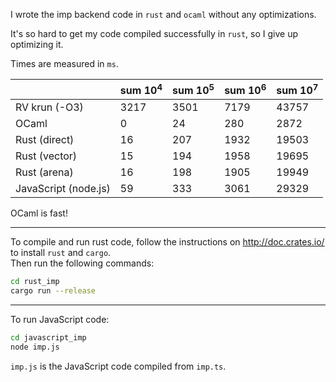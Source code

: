 I wrote the imp backend code in `rust` and `ocaml` without any optimizations.  

It's so hard to get my code compiled successfully in `rust`, so I give up optimizing it.  

Times are measured in `ms`.  

|   | sum $10^4$ | sum $10^5$ | sum $10^6$ | sum $10^7$ |
|---|---|---|---|---|
| RV krun (-O3)  | 3217   | 3501   | 7179  | 43757  |
| OCaml | 0 | 24 | 280 | 2872 |
| Rust (direct) | 16 | 207 | 1932 | 19503 |
| Rust (vector) | 15 | 194 | 1958 | 19695 |
| Rust (arena) | 16 | 198 | 1905 | 19949 |
| JavaScript (node.js) | 59 | 333 | 3061 | 29329 |

OCaml is fast!

---

To compile and run rust code, follow the instructions on http://doc.crates.io/ to install `rust` and `cargo`.  
Then run the following commands:  

```bash
cd rust_imp
cargo run --release
```

---

To run JavaScript code:  

```bash
cd javascript_imp
node imp.js
```

`imp.js` is the JavaScript code compiled from `imp.ts`.   